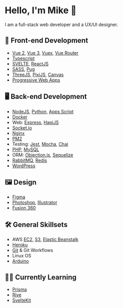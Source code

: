 # Hello, I'm Mike 👋
I am a full-stack web developer and a UX/UI designer. 

## 🎨 Front-end Development
- [Vue 2](https://vuejs.org/), [Vue 3](https://v3.vuejs.org/), [Vuex](https://vuex.vuejs.org/), [Vue Router](https://router.vuejs.org/)
- [Typescript](https://www.typescriptlang.org/)
- [SVELTE](https://svelte.dev/), [ReactJS](https://reactjs.org/)
- [SASS](https://sass-lang.com/), [Pug](https://pugjs.org/api/getting-started.html)
- [ThreeJS](https://threejs.org/), [PixiJS](https://pixijs.com/), [Canvas](https://developer.mozilla.org/en-US/docs/Web/API/Canvas_API)
- [Progressive Web Apps](https://developer.mozilla.org/en-US/docs/Web/Progressive_web_apps)

## 🖥️ Back-end Development
- [NodeJS](https://nodejs.org/), [Python](https://www.python.org/), [Apps Script](https://developers.google.com/apps-script)
- [Docker](https://www.docker.com/)
- Web: [Express](https://expressjs.com/), [HapiJS](https://hapi.dev/)
- [Socket.io](https://socket.io/)
- [Nginx](https://www.nginx.com/)
- [PM2](https://pm2.keymetrics.io/docs/usage/quick-start/)
- Testing: [Jest](https://jestjs.io/), [Mocha](https://mochajs.org/), [Chai](https://www.chaijs.com/)
- [PHP](https://www.php.net/), [MySQL](https://www.mysql.com/)
- ORM: [Objection.js](https://vincit.github.io/objection.js/), [Sequelize](https://sequelize.org/)
- [RabbitMQ](https://www.rabbitmq.com/), [Redis](https://redis.io/)
- [WordPress](https://wordpress.com/)

## 🖼️ Design
- [Figma](https://figma.com/)
- [Photoshop](https://www.adobe.com/sea/products/photoshop.html), [Illustrator](https://www.adobe.com/sea/products/illustrator.html)
- [Fusion 360](https://asean.autodesk.com/products/fusion-360/overview)

## 🛠️ General Skillsets
- AWS [EC2](https://aws.amazon.com/ec2/), [S3](https://aws.amazon.com/s3/), [Elastic Beanstalk](https://aws.amazon.com/elasticbeanstalk/)
- [Heroku](https://www.heroku.com/)
- [Git](https://git-scm.com/) & Git Workflows
- Linux OS
- [Arduino](https://www.arduino.cc/)

## 🧑‍💻 Currently Learning
- [Prisma](https://www.prisma.io/)
- [Rive](https://rive.app/)
- [SvelteKit](https://kit.svelte.dev/)
